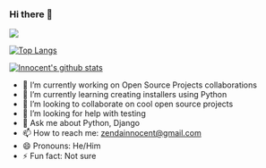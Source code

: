 ### Hi there 👋

![](https://komarev.com/ghpvc/?username=ZendaInnocent)

[![Top Langs](https://github-readme-stats.vercel.app/api/top-langs/?username=ZendaInnocent&layout=compact)](https://github.com/ZendaInnocent/github-readme-stats)

[![Innocent's github stats](https://github-readme-stats.vercel.app/api?username=ZendaInnocent)](https://github.com/ZendaInnocent/github-readme-stats)


- 🔭 I’m currently working on Open Source Projects collaborations
- 🌱 I’m currently learning creating installers using Python
- 👯 I’m looking to collaborate on cool open source projects
- 🤔 I’m looking for help with testing
- 💬 Ask me about Python, Django
- 📫 How to reach me: zendainnocent@gmail.com
- 😄 Pronouns: He/Him
- ⚡ Fun fact: Not sure

<!--
**ZendaInnocent/ZendaInnocent** is a ✨ _special_ ✨ repository because its `README.md` (this file) appears on your GitHub profile.

Here are some ideas to get you started:

- 🔭 I’m currently working on ...
- 🌱 I’m currently learning ...
- 👯 I’m looking to collaborate on ...
- 🤔 I’m looking for help with ...
- 💬 Ask me about ...
- 📫 How to reach me: ...
- 😄 Pronouns: ...
- ⚡ Fun fact: ...
-->
